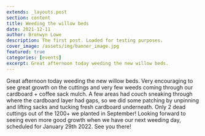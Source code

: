 ```yaml
---
extends: _layouts.post
section: content
title: Weeding the willow beds
date: 2021-12-11
author: Bronwyn Lowe
description: The first post. Loaded for testing purposes. 
cover_image: /assets/img/banner_image.jpg
featured: true
categories: [events]
excerpt: Great afternoon today weeding the new willow beds.
---
```


Great afternoon today weeding the new willow beds. Very encouraging to see great growth on the cuttings and very few weeds coming through our cardboard + coffee sack mulch. A few areas had couch sneaking through where the cardboard layer had gaps, so we did some patching by unpinning and lifting sacks and tucking fresh cardboard underneath. Only 2 dead cuttings out of the 1200+ we planted in September! Looking forward to seeing even more good growth when we have our next weeding day, scheduled for January 29th 2022. See you there!